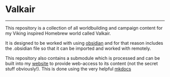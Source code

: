 # Valkair
---
This repository is a collection of all worldbuilding and campaign content for my Viking inspired Homebrew world called Valkair.

It is designed to be worked with using [obsidian](https://obsidian.md/download) and for that reason includes the .obsidian file so that it can be imported and worked with remotely.

This repository also contains a submodule which is processed and can be built into my [website](www.williamvk.com) to provide web-access to its content (not the secret stuff obviously!). This is done using the very helpful [mkdocs](https://www.mkdocs.org/)
